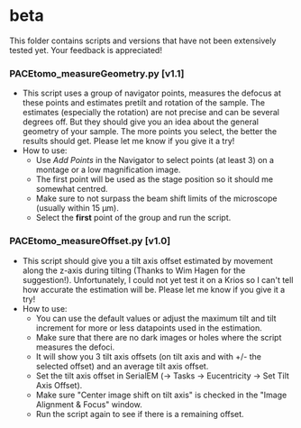 # beta
This folder contains scripts and versions that have not been extensively tested yet. Your feedback is appreciated!

### PACEtomo_measureGeometry.py [v1.1]
- This script uses a group of navigator points, measures the defocus at these points and estimates pretilt and rotation of the sample. The estimates (especially the rotation) are not precise and can be several degrees off. But they should give you an idea about the general geometry of your sample. The more points you select, the better the results should get. Please let me know if you give it a try!
- How to use:
  - Use *Add Points* in the Navigator to select points (at least 3) on a montage or a low magnification image.
  - The first point will be used as the stage position so it should me somewhat centred.
  - Make sure to not surpass the beam shift limits of the microscope (usually within 15 μm).
  - Select the **first** point of the group and run the script.

### PACEtomo_measureOffset.py [v1.0]
- This script should give you a tilt axis offset estimated by movement along the z-axis during tilting (Thanks to Wim Hagen for the suggestion!). Unfortunately, I could not yet test it on a Krios so I can't tell how accurate the estimation will be. Please let me know if you give it a try!
- How to use:
  - You can use the default values or adjust the maximum tilt and tilt increment for more or less datapoints used in the estimation.
  - Make sure that there are no dark images or holes where the script measures the defoci.
  - It will show you 3 tilt axis offsets (on tilt axis and with +/- the selected offset) and an average tilt axis offset.
  - Set the tilt axis offset in SerialEM (-> Tasks -> Eucentricity -> Set Tilt Axis Offset).
  - Make sure "Center image shift on tilt axis" is checked in the "Image Alignment & Focus" window.
  - Run the script again to see if there is a remaining offset.
